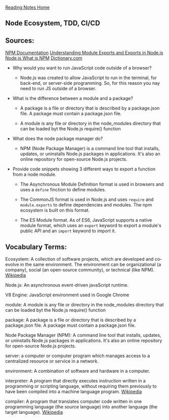 [Reading Notes Home](https://d-d-wolfe.github.io/reading-notes/)

## Node Ecosystem, TDD, CI/CD

## Sources:

[NPM Documentation](https://docs.npmjs.com/packages-and-modules/)
[Understanding Module Exports and Exports in Node.js](https://www.sitepoint.com/understanding-module-exports-exports-node-js/)
[Node.js What is NPM](https://nodejs.org/en/knowledge/getting-started/npm/what-is-npm/)
[Dictionary.com](https://www.dictionary.com/)


- Why would you want to run JavaScript code outside of a browser?
  - Node.js was created to allow JavaScript to run in the terminal, for back-end, or server-side programming. So, for this reason you nay need to run JS outside of a browser.

- What is the difference between a module and a package?
  - A package is a file or directory that is described by a package.json file. A package must contain a package.json file.

  - A module is any file or directory in the node_modules directory that can be loaded byt the Node.js require() function

- What does the node package manager do?
  - NPM (Node Package Manager) is a command line tool that installs, updates, or uninstalls Node.js packages in applications. It's also an online repository for open-source Node.js projects.

- Provide code snippets showing 3 different ways to export a function from a node module.
  - The Asynchronous Module Definition format is used in browsers and uses a `define` finction to define modules.

  - The CommonJS format is used in Node.js and uses `require` and `module.exports` to define dependencies and modules. The npm ecosystem is built on this format.

  - The ES Module format. As of ES6, JavaScript supports a native module format, which uses an `export` keyword to export a module's public API and an `import` keyword to import it.

## Vocabulary Terms:

Ecosystem: A collection of software projects, which are developed and co-evolve in the same environment. The environment can be organizational (a company), social (an open-source community), or technical (like NPM). [Wikipedia](https://en.wikipedia.org/wiki/Software_ecosystem#:~:text=In%20the%20context%20of%20software,technical%20(the%20Ruby%20ecosystem).)

Node.js: An asynchronous event-driven javaScript runtime.

V8 Engine: JavaScript environment used in Google Chrome

module: A module is any file or directory in the node_modules directory that can be loaded byt the Node.js require() function

package: A package is a file or directory that is described by a package.json file. A package must contain a package.json file.

Node Package Manager (NPM): A command line tool that installs, updates, or uninstalls Node.js packages in applications. It's also an online repository for open-source Node.js projects.

server: a computer or computer program which manages access to a centralized resource or service in a network.

environment: A combination of software and hardware in a computer.

interpreter: A program that directly executes instruction written in a programming or scripting language, without requiring them previously to have been compiled into a machine language program. [Wikipedia](https://en.wikipedia.org/wiki/Interpreter_(computing)#:~:text=In%20computer%20science%2C%20an%20interpreter,into%20a%20machine%20language%20program.)

compiler: A program that translates computer code written in one programming language (the source language) into another language (the target language). [Wikipedia](https://en.wikipedia.org/wiki/Compiler#:~:text=A%20compiler%20is%20a%20computer,language%20(the%20target%20language).&text=A%20program%20that%20translates%20between,to%2Dsource%20compiler%20or%20transcompiler.)